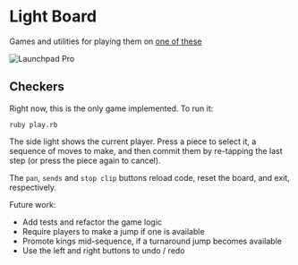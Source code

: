 # Light Board

Games and utilities for playing them on [one of these](http://launchpad-pro.com/)

![Launchpad Pro](http://uk.novationmusic.com/sites/default/files/styles/cta_scale_1280/public/3-LPP_0_0.png)

## Checkers

Right now, this is the only game implemented. To run it:

    ruby play.rb

The side light shows the current player. Press a piece to select it, a sequence of moves to make, and then commit them by re-tapping the last step (or press the piece again to cancel).

The `pan`, `sends` and `stop clip` buttons reload code, reset the board, and exit, respectively.

Future work:

* Add tests and refactor the game logic
* Require players to make a jump if one is available
* Promote kings mid-sequence, if a turnaround jump becomes available
* Use the left and right buttons to undo / redo
